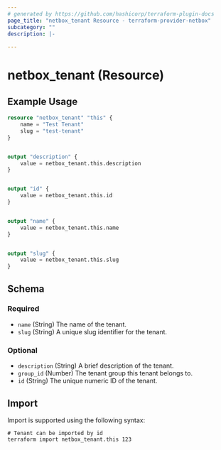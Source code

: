 ```yaml
---
# generated by https://github.com/hashicorp/terraform-plugin-docs
page_title: "netbox_tenant Resource - terraform-provider-netbox"
subcategory: ""
description: |-
  
---
```


# netbox_tenant (Resource)



## Example Usage

```terraform
resource "netbox_tenant" "this" {
    name = "Test Tenant"
    slug = "test-tenant"
}


output "description" {
    value = netbox_tenant.this.description
}


output "id" {
    value = netbox_tenant.this.id
}


output "name" {
    value = netbox_tenant.this.name
}


output "slug" {
    value = netbox_tenant.this.slug
}
```

<!-- schema generated by tfplugindocs -->
## Schema

### Required

- `name` (String) The name of the tenant.
- `slug` (String) A unique slug identifier for the tenant.

### Optional

- `description` (String) A brief description of the tenant.
- `group_id` (Number) The tenant group this tenant belongs to.
- `id` (String) The unique numeric ID of the tenant.

## Import

Import is supported using the following syntax:

```shell
# Tenant can be imported by id
terraform import netbox_tenant.this 123
```
